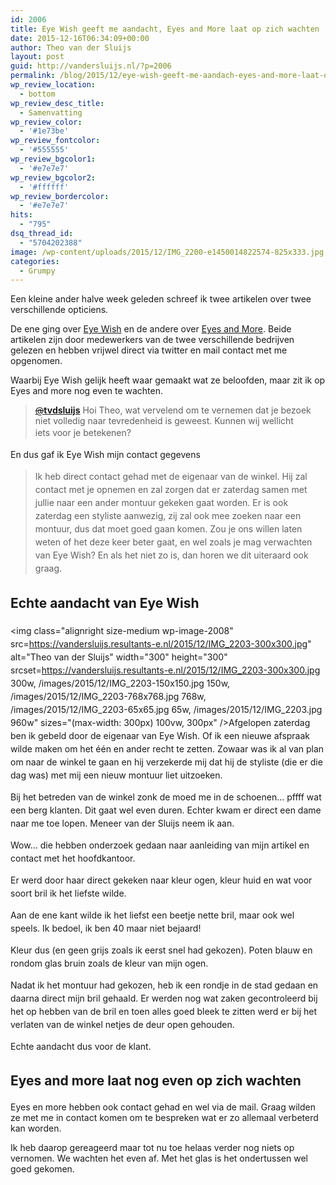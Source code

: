 ```yaml
---
id: 2006
title: Eye Wish geeft me aandacht, Eyes and More laat op zich wachten
date: 2015-12-16T06:34:09+00:00
author: Theo van der Sluijs
layout: post
guid: http://vandersluijs.nl/?p=2006
permalink: /blog/2015/12/eye-wish-geeft-me-aandach-eyes-and-more-laat-op-zich-wachten.html
wp_review_location:
  - bottom
wp_review_desc_title:
  - Samenvatting
wp_review_color:
  - '#1e73be'
wp_review_fontcolor:
  - '#555555'
wp_review_bgcolor1:
  - '#e7e7e7'
wp_review_bgcolor2:
  - '#ffffff'
wp_review_bordercolor:
  - '#e7e7e7'
hits:
  - "795"
dsq_thread_id:
  - "5704202388"
image: /wp-content/uploads/2015/12/IMG_2200-e1450014822574-825x333.jpg
categories:
  - Grumpy
---
```

Een kleine ander halve week geleden schreef ik twee artikelen over twee verschillende opticiens.

De ene ging over <a href="https://vandersluijs.nl/blog/2015/12/eye-wish-opticiens.html" target="_blank">Eye Wish</a> en de andere over <a href="https://vandersluijs.nl/blog/2015/12/eyes-en-more-is-helemaal-niks.html" target="_blank">Eyes and More</a>. Beide artikelen zijn door medewerkers van de twee verschillende bedrijven gelezen en hebben vrijwel direct via twitter en mail contact met me opgenomen.

Waarbij Eye Wish gelijk heeft waar gemaakt wat ze beloofden, maar zit ik op Eyes and more nog even te wachten.<!--more-->

> <a class="twitter-atreply pretty-link js-nav" dir="ltr" href="https://twitter.com/tvdsluijs" data-mentioned-user-id="14819688"><s>@</s><b>tvdsluijs</b></a> Hoi Theo, wat vervelend om te vernemen dat je bezoek niet volledig naar tevredenheid is geweest. Kunnen wij wellicht iets <span style="line-height: 1.5;">voor je betekenen?</span>

<span style="line-height: 1.5;">En dus gaf ik Eye Wish mijn contact gegevens</span>

> <span style="line-height: 1.5;">Ik heb direct contact gehad met de eigenaar van de winkel. Hij zal contact met je opnemen en zal zorgen dat er zaterdag samen met jullie naar een ander montuur gekeken gaat worden. Er is ook zaterdag een styliste aanwezig, zij zal ook mee zoeken naar een montuur, dus dat moet goed gaan komen. Zou je ons willen laten weten of het deze keer beter gaat, en wel zoals je mag verwachten van Eye Wish? En als het niet zo is, dan horen we dit uiteraard ook graag.<br /> </span>

## <span style="line-height: 1.5;">Echte aandacht van Eye Wish</span>

<span style="line-height: 1.5;"><img class="alignright size-medium wp-image-2008" src=https://vandersluijs.resultants-e.nl/2015/12/IMG_2203-300x300.jpg" alt="Theo van der Sluijs" width="300" height="300" srcset=https://vandersluijs.resultants-e.nl/2015/12/IMG_2203-300x300.jpg 300w, /images/2015/12/IMG_2203-150x150.jpg 150w, /images/2015/12/IMG_2203-768x768.jpg 768w, /images/2015/12/IMG_2203-65x65.jpg 65w, /images/2015/12/IMG_2203.jpg 960w" sizes="(max-width: 300px) 100vw, 300px" />Afgelopen zaterdag ben ik gebeld door de eigenaar van Eye Wish. Of ik een nieuwe afspraak wilde maken om het één en ander recht te zetten. Zowaar was ik al van plan om naar de winkel te gaan en hij verzekerde mij dat hij de styliste (die er die dag was) met mij een nieuw montuur liet uitzoeken.</span>

<span style="line-height: 1.5;">Bij het betreden van de winkel zonk de moed me in de schoenen&#8230; pffff wat een berg klanten. Dit gaat wel even duren. Echter kwam er direct een dame naar me toe lopen. Meneer van der Sluijs neem ik aan.</span>

<span style="line-height: 1.5;">Wow&#8230; die hebben onderzoek gedaan naar aanleiding van mijn artikel en contact met het hoofdkantoor. </span>

<span style="line-height: 1.5;">Er werd door haar direct gekeken naar kleur ogen, kleur huid en wat voor soort bril ik het liefste wilde.</span>

<span style="line-height: 1.5;">Aan de ene kant wilde ik het liefst een beetje nette bril, maar ook wel speels. Ik bedoel, ik ben 40 maar niet bejaard!</span>

<span style="line-height: 1.5;">Kleur dus (en geen grijs zoals ik eerst snel had gekozen). Poten blauw en rondom glas bruin zoals de kleur van mijn ogen.</span>

<span style="line-height: 1.5;">Nadat ik het montuur had gekozen, heb ik een rondje in de stad gedaan en daarna direct mijn bril gehaald. Er werden nog wat zaken gecontroleerd bij het op hebben van de bril en toen alles goed bleek te zitten werd er bij het verlaten van de winkel netjes de deur open gehouden.</span>

<span style="line-height: 1.5;">Echte aandacht dus voor de klant. </span>

## <span style="line-height: 1.5;">Eyes and more laat nog even op zich wachten</span>

Eyes en more hebben ook contact gehad en wel via de mail. Graag wilden ze met me in contact komen om te bespreken wat er zo allemaal verbeterd kan worden.

Ik heb daarop gereageerd maar tot nu toe helaas verder nog niets op vernomen. We wachten het even af. Met het glas is het ondertussen wel goed gekomen.